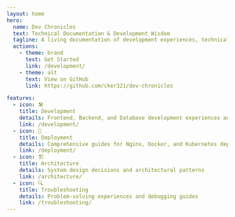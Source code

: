 ```yaml
---
layout: home
hero:
  name: Dev Chronicles
  text: Technical Documentation & Development Wisdom
  tagline: A living documentation of development experiences, technical solutions, and deployment wisdom
  actions:
    - theme: brand
      text: Get Started
      link: /development/
    - theme: alt
      text: View on GitHub
      link: https://github.com/cker321/dev-chronicles

features:
  - icon: 🛠️
    title: Development
    details: Frontend, Backend, and Database development experiences and best practices
    link: /development/
  - icon: 🚀
    title: Deployment
    details: Comprehensive guides for Nginx, Docker, and Kubernetes deployments
    link: /deployment/
  - icon: 🏗️
    title: Architecture
    details: System design decisions and architectural patterns
    link: /architecture/
  - icon: 🔍
    title: Troubleshooting
    details: Problem-solving experiences and debugging guides
    link: /troubleshooting/
---
```

